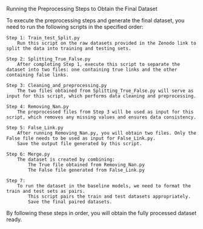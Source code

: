 Running the Preprocessing Steps to Obtain the Final Dataset

To execute the preprocessing steps and generate the final dataset, you need to run the following scripts in the specified order:

    Step 1: Train_test_Split.py
        Run this script on the raw datasets provided in the Zenodo link to split the data into training and testing sets.

    Step 2: Splitting_True_False.py
        After completing Step 1, execute this script to separate the dataset into two files: one containing true links and the other containing false links.

    Step 3: Cleaning_and_preprocessing.py
        The two files obtained from Splitting_True_False.py will serve as input for this script, which performs data cleaning and preprocessing.

    Step 4: Removing_Nan.py
        The preprocessed files from Step 3 will be used as input for this script, which removes any missing values and ensures data consistency.

    Step 5: False_Link.py
        After running Removing_Nan.py, you will obtain two files. Only the False file needs to be used as input for False_Link.py.
        Save the output file generated by this script.

    Step 6: Merge.py
        The dataset is created by combining:
            The True file obtained from Removing_Nan.py
            The False file generated from False_Link.py

    Step 7: 
        To run the dataset in the baseline models, we need to format the train and test sets as pairs.
            This script pairs the train and test datasets appropriately.
            Save the final paired datasets.

By following these steps in order, you will obtain the fully processed dataset ready.